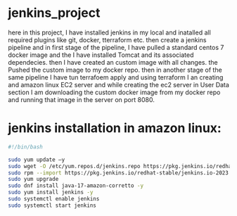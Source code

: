 # jenkins_project

here in this project, I have installed jenkins in my local and inatalled all required plugins like git, docker, tterraform etc. then create a jenkins pipeline and in first stage of the pipeline, I have pulled a standard centos 7 docker image and the I have installed Tomcat and its associated dependecies. then I have created an custom image with all changes. the Pushed the custom image to my docker repo. then in another stage of the same pipeline I have tun terrafoem apply and using terraform I an creating and amazon linux EC2 server and while creating the ec2 server in User Data section I am downloading the custom docker image from my docker repo and running that image in the server on port 8080.


# jenkins installation in amazon linux:

```bash
#!/bin/bash

sudo yum update –y
sudo wget -O /etc/yum.repos.d/jenkins.repo https://pkg.jenkins.io/redhat-stable/jenkins.repo
sudo rpm --import https://pkg.jenkins.io/redhat-stable/jenkins.io-2023.key
sudo yum upgrade
sudo dnf install java-17-amazon-corretto -y
sudo yum install jenkins -y
sudo systemctl enable jenkins
sudo systemctl start jenkins
```